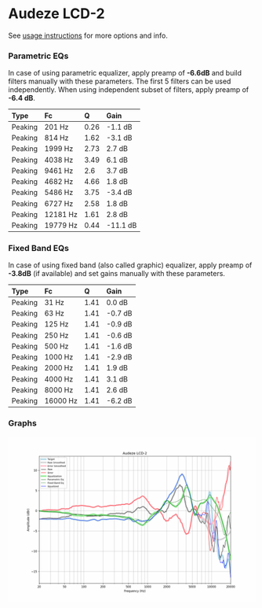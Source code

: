 # Audeze LCD-2
See [usage instructions](https://github.com/jaakkopasanen/AutoEq#usage) for more options and info.

### Parametric EQs
In case of using parametric equalizer, apply preamp of **-6.6dB** and build filters manually
with these parameters. The first 5 filters can be used independently.
When using independent subset of filters, apply preamp of **-6.4 dB**.

| Type    | Fc       |    Q | Gain     |
|:--------|:---------|:-----|:---------|
| Peaking | 201 Hz   | 0.26 | -1.1 dB  |
| Peaking | 814 Hz   | 1.62 | -3.1 dB  |
| Peaking | 1999 Hz  | 2.73 | 2.7 dB   |
| Peaking | 4038 Hz  | 3.49 | 6.1 dB   |
| Peaking | 9461 Hz  | 2.6  | 3.7 dB   |
| Peaking | 4682 Hz  | 4.66 | 1.8 dB   |
| Peaking | 5486 Hz  | 3.75 | -3.4 dB  |
| Peaking | 6727 Hz  | 2.58 | 1.8 dB   |
| Peaking | 12181 Hz | 1.61 | 2.8 dB   |
| Peaking | 19779 Hz | 0.44 | -11.1 dB |

### Fixed Band EQs
In case of using fixed band (also called graphic) equalizer, apply preamp of **-3.8dB**
(if available) and set gains manually with these parameters.

| Type    | Fc       |    Q | Gain    |
|:--------|:---------|:-----|:--------|
| Peaking | 31 Hz    | 1.41 | 0.0 dB  |
| Peaking | 63 Hz    | 1.41 | -0.7 dB |
| Peaking | 125 Hz   | 1.41 | -0.9 dB |
| Peaking | 250 Hz   | 1.41 | -0.6 dB |
| Peaking | 500 Hz   | 1.41 | -1.6 dB |
| Peaking | 1000 Hz  | 1.41 | -2.9 dB |
| Peaking | 2000 Hz  | 1.41 | 1.9 dB  |
| Peaking | 4000 Hz  | 1.41 | 3.1 dB  |
| Peaking | 8000 Hz  | 1.41 | 2.6 dB  |
| Peaking | 16000 Hz | 1.41 | -6.2 dB |

### Graphs
![](./Audeze%20LCD-2.png)